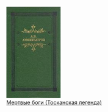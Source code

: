 ![](Мертвые%20боги%20(Тосканская%20легенда).jpg)  
[Мертвые боги (Тосканская легенда)](Мертвые%20боги%20(Тосканская%20легенда))
